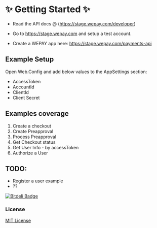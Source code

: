 :sparkles: Getting Started :sparkles:
============
* Read the API docs @ (https://stage.wepay.com/developer)

* Go to https://stage.wepay.com and setup a test account.

* Create a WEPAY app here: https://stage.wepay.com/payments-api

Example Setup
------------
Open Web.Config and add below values to the AppSettings section:
* AccessToken
* AccountId
* ClientId
* Client Secret


Examples coverage
------------------------
1. Create a checkout
2. Create Preapproval
3. Process Preapproval
4. Get Checkout status
5. Get User Info - by accessToken
6. Authorize a User


TODO:
-----------------------
* Register a user example
* ??

[![Bitdeli Badge](https://d2weczhvl823v0.cloudfront.net/bradoyler/wepayaspnet/trend.png)](https://bitdeli.com/free "Bitdeli Badge")

### License
[MIT License](http://opensource.org/licenses/MIT)

